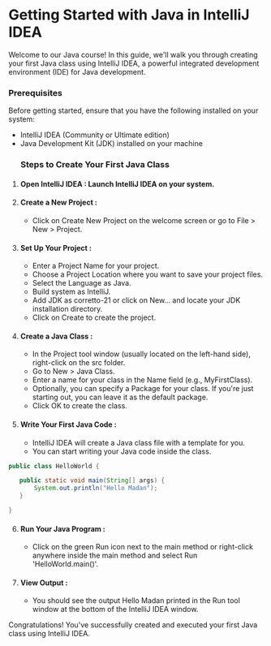 # Getting Started with Java in IntelliJ IDEA
Welcome to our Java course! In this guide, we'll walk you through creating your first Java class using IntelliJ IDEA, a powerful integrated development environment (IDE) for Java development.
### Prerequisites
Before getting started, ensure that you have the following installed on your system:
- IntelliJ IDEA (Community or Ultimate edition)
- Java Development Kit (JDK) installed on your machine
  ### Steps to Create Your First Java Class
1. #### Open IntelliJ IDEA : Launch IntelliJ IDEA on your system.
2. #### Create a New Project :
     - Click on Create New Project on the welcome screen or go to File > New > Project.
3. #### Set Up Your Project :
     - Enter a Project Name for your project.
     - Choose a Project Location where you want to save your project files.
     - Select the Language as Java.
     - Build system as IntelliJ.
     - Add JDK as corretto-21 or click on New... and locate your JDK installation directory.
     - Click on Create to create the project.
4. #### Create a Java Class :
     - In the Project tool window (usually located on the left-hand side), right-click on the src folder.
     - Go to New > Java Class.
     - Enter a name for your class in the Name field (e.g., MyFirstClass).
     - Optionally, you can specify a Package for your class. If you're just starting out, you can leave it as the default package.
     - Click OK to create the class.
5. #### Write Your First Java Code :
     - IntelliJ IDEA will create a Java class file with a template for you.
     - You can start writing your Java code inside the class.
 ```java
public class HelloWorld {

    public static void main(String[] args) {
        System.out.println("Hello Madan");
    }

}
```

6. #### Run Your Java Program :
   - Click on the green Run icon next to the main method or right-click anywhere inside the main method and select Run 'HelloWorld.main()'.
7. #### View Output :
   - You should see the output Hello Madan printed in the Run tool window at the bottom of the IntelliJ IDEA window.
  
Congratulations! You've successfully created and executed your first Java class using IntelliJ IDEA.



  
  
